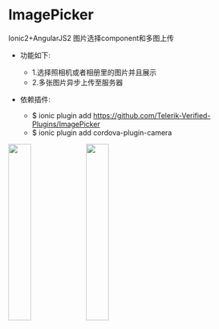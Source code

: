 # ImagePicker
Ionic2+AngularJS2 图片选择component和多图上传

* 功能如下:
    * 1.选择照相机或者相册里的图片并且展示
    * 2.多张图片异步上传至服务器

* 依赖插件:
    * $ ionic plugin add https://github.com/Telerik-Verified-Plugins/ImagePicker
    * $ ionic plugin add cordova-plugin-camera

<img src="https://github.com/schubertq/ImagePicker/raw/master/screenshots/1.PNG" width = "30%" />
<img src="https://github.com/schubertq/ImagePicker/raw/master/screenshots/2.PNG" width = "30%" />